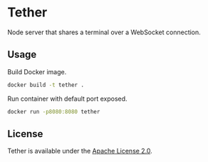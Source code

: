 # Tether

Node server that shares a terminal over a WebSocket connection.

## Usage

Build Docker image.
```sh
docker build -t tether .
```

Run container with default port exposed.

```sh
docker run -p8080:8080 tether
```

## License

Tether is available under the [Apache License 2.0](./LICENSE).

